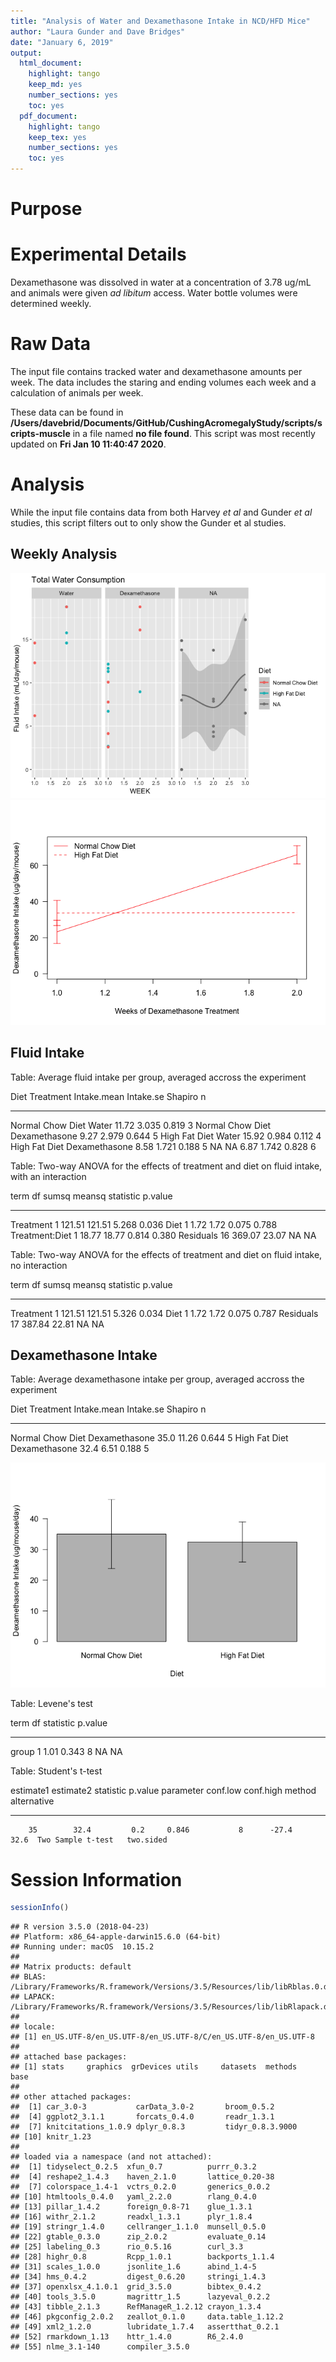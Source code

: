 ```yaml
---
title: "Analysis of Water and Dexamethasone Intake in NCD/HFD Mice"
author: "Laura Gunder and Dave Bridges"
date: "January 6, 2019"
output:
  html_document:
    highlight: tango
    keep_md: yes
    number_sections: yes
    toc: yes
  pdf_document:
    highlight: tango
    keep_tex: yes
    number_sections: yes
    toc: yes
---
```




# Purpose

# Experimental Details



Dexamethasone was dissolved in water at a concentration of 3.78 ug/mL and animals were given *ad libitum* access.  Water bottle volumes were determined weekly.

# Raw Data

The input file contains tracked water and dexamethasone amounts per week.  The data includes the staring and ending volumes each week and a calculation of animals per week.



These data can be found in **/Users/davebrid/Documents/GitHub/CushingAcromegalyStudy/scripts/scripts-muscle** in a file named **no file found**.  This script was most recently updated on **Fri Jan 10 11:40:47 2020**.

# Analysis

While the input file contains data from both Harvey *et al* and Gunder *et al* studies, this script filters out to only show the Gunder et al studies.

## Weekly Analysis

![](figures/weekly-lineplot-1.png)<!-- -->![](figures/weekly-lineplot-2.png)<!-- -->

## Fluid Intake


Table: Average fluid intake per group, averaged accross the experiment

Diet               Treatment        Intake.mean   Intake.se   Shapiro    n
-----------------  --------------  ------------  ----------  --------  ---
Normal Chow Diet   Water                  11.72       3.035     0.819    3
Normal Chow Diet   Dexamethasone           9.27       2.979     0.644    5
High Fat Diet      Water                  15.92       0.984     0.112    4
High Fat Diet      Dexamethasone           8.58       1.721     0.188    5
NA                 NA                      6.87       1.742     0.828    6



Table: Two-way ANOVA for the effects of treatment and diet on fluid intake, with an interaction

term              df    sumsq   meansq   statistic   p.value
---------------  ---  -------  -------  ----------  --------
Treatment          1   121.51   121.51       5.268     0.036
Diet               1     1.72     1.72       0.075     0.788
Treatment:Diet     1    18.77    18.77       0.814     0.380
Residuals         16   369.07    23.07          NA        NA



Table: Two-way ANOVA for the effects of treatment and diet on fluid intake, no interaction

term         df    sumsq   meansq   statistic   p.value
----------  ---  -------  -------  ----------  --------
Treatment     1   121.51   121.51       5.326     0.034
Diet          1     1.72     1.72       0.075     0.787
Residuals    17   387.84    22.81          NA        NA


## Dexamethasone Intake


Table: Average dexamethasone intake per group, averaged accross the experiment

Diet               Treatment        Intake.mean   Intake.se   Shapiro    n
-----------------  --------------  ------------  ----------  --------  ---
Normal Chow Diet   Dexamethasone           35.0       11.26     0.644    5
High Fat Diet      Dexamethasone           32.4        6.51     0.188    5

![](figures/dexamethasone-intake-1.png)<!-- -->

Table: Levene's test

term     df   statistic   p.value
------  ---  ----------  --------
group     1        1.01     0.343
          8          NA        NA



Table: Student's t-test

 estimate1   estimate2   statistic   p.value   parameter   conf.low   conf.high  method              alternative 
----------  ----------  ----------  --------  ----------  ---------  ----------  ------------------  ------------
        35        32.4         0.2     0.846           8      -27.4        32.6  Two Sample t-test   two.sided   


# Session Information


```r
sessionInfo()
```

```
## R version 3.5.0 (2018-04-23)
## Platform: x86_64-apple-darwin15.6.0 (64-bit)
## Running under: macOS  10.15.2
## 
## Matrix products: default
## BLAS: /Library/Frameworks/R.framework/Versions/3.5/Resources/lib/libRblas.0.dylib
## LAPACK: /Library/Frameworks/R.framework/Versions/3.5/Resources/lib/libRlapack.dylib
## 
## locale:
## [1] en_US.UTF-8/en_US.UTF-8/en_US.UTF-8/C/en_US.UTF-8/en_US.UTF-8
## 
## attached base packages:
## [1] stats     graphics  grDevices utils     datasets  methods   base     
## 
## other attached packages:
##  [1] car_3.0-3           carData_3.0-2       broom_0.5.2        
##  [4] ggplot2_3.1.1       forcats_0.4.0       readr_1.3.1        
##  [7] knitcitations_1.0.9 dplyr_0.8.3         tidyr_0.8.3.9000   
## [10] knitr_1.23         
## 
## loaded via a namespace (and not attached):
##  [1] tidyselect_0.2.5  xfun_0.7          purrr_0.3.2      
##  [4] reshape2_1.4.3    haven_2.1.0       lattice_0.20-38  
##  [7] colorspace_1.4-1  vctrs_0.2.0       generics_0.0.2   
## [10] htmltools_0.4.0   yaml_2.2.0        rlang_0.4.0      
## [13] pillar_1.4.2      foreign_0.8-71    glue_1.3.1       
## [16] withr_2.1.2       readxl_1.3.1      plyr_1.8.4       
## [19] stringr_1.4.0     cellranger_1.1.0  munsell_0.5.0    
## [22] gtable_0.3.0      zip_2.0.2         evaluate_0.14    
## [25] labeling_0.3      rio_0.5.16        curl_3.3         
## [28] highr_0.8         Rcpp_1.0.1        backports_1.1.4  
## [31] scales_1.0.0      jsonlite_1.6      abind_1.4-5      
## [34] hms_0.4.2         digest_0.6.20     stringi_1.4.3    
## [37] openxlsx_4.1.0.1  grid_3.5.0        bibtex_0.4.2     
## [40] tools_3.5.0       magrittr_1.5      lazyeval_0.2.2   
## [43] tibble_2.1.3      RefManageR_1.2.12 crayon_1.3.4     
## [46] pkgconfig_2.0.2   zeallot_0.1.0     data.table_1.12.2
## [49] xml2_1.2.0        lubridate_1.7.4   assertthat_0.2.1 
## [52] rmarkdown_1.13    httr_1.4.0        R6_2.4.0         
## [55] nlme_3.1-140      compiler_3.5.0
```


